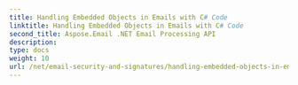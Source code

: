 ```yaml
---
title: Handling Embedded Objects in Emails with C# Code
linktitle: Handling Embedded Objects in Emails with C# Code
second_title: Aspose.Email .NET Email Processing API
description: 
type: docs
weight: 10
url: /net/email-security-and-signatures/handling-embedded-objects-in-emails-with-csharp-code/
---
```

